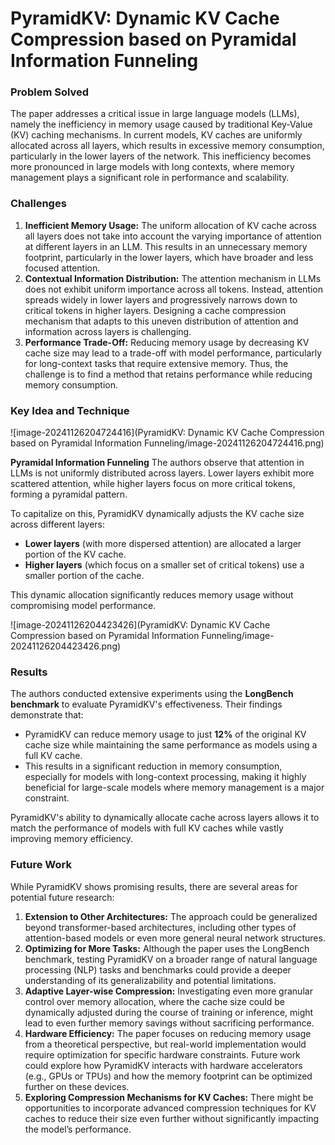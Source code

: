 # PyramidKV: Dynamic KV Cache Compression based on Pyramidal Information Funneling

### **Problem Solved**

The paper addresses a critical issue in large language models (LLMs), namely the inefficiency in memory usage caused by traditional Key-Value (KV) caching mechanisms. In current models, KV caches are uniformly allocated across all layers, which results in excessive memory consumption, particularly in the lower layers of the network. This inefficiency becomes more pronounced in large models with long contexts, where memory management plays a significant role in performance and scalability.

### **Challenges**

1. **Inefficient Memory Usage:** The uniform allocation of KV cache across all layers does not take into account the varying importance of attention at different layers in an LLM. This results in an unnecessary memory footprint, particularly in the lower layers, which have broader and less focused attention.
2. **Contextual Information Distribution:** The attention mechanism in LLMs does not exhibit uniform importance across all tokens. Instead, attention spreads widely in lower layers and progressively narrows down to critical tokens in higher layers. Designing a cache compression mechanism that adapts to this uneven distribution of attention and information across layers is challenging.
3. **Performance Trade-Off:** Reducing memory usage by decreasing KV cache size may lead to a trade-off with model performance, particularly for long-context tasks that require extensive memory. Thus, the challenge is to find a method that retains performance while reducing memory consumption.

### **Key Idea and Technique**

![image-20241126204724416](PyramidKV: Dynamic KV Cache Compression based on Pyramidal Information Funneling/image-20241126204724416.png)

**Pyramidal Information Funneling** The authors observe that attention in LLMs is not uniformly distributed across layers. Lower layers exhibit more scattered attention, while higher layers focus on more critical tokens, forming a pyramidal pattern.

To capitalize on this, PyramidKV dynamically adjusts the KV cache size across different layers:

- **Lower layers** (with more dispersed attention) are allocated a larger portion of the KV cache.
- **Higher layers** (which focus on a smaller set of critical tokens) use a smaller portion of the cache.

This dynamic allocation significantly reduces memory usage without compromising model performance.

![image-20241126204423426](PyramidKV: Dynamic KV Cache Compression based on Pyramidal Information Funneling/image-20241126204423426.png)

### **Results**

The authors conducted extensive experiments using the **LongBench benchmark** to evaluate PyramidKV's effectiveness. Their findings demonstrate that:

- PyramidKV can reduce memory usage to just **12%** of the original KV cache size while maintaining the same performance as models using a full KV cache.
- This results in a significant reduction in memory consumption, especially for models with long-context processing, making it highly beneficial for large-scale models where memory management is a major constraint.

PyramidKV's ability to dynamically allocate cache across layers allows it to match the performance of models with full KV caches while vastly improving memory efficiency.

### **Future Work**

While PyramidKV shows promising results, there are several areas for potential future research:

1. **Extension to Other Architectures:** The approach could be generalized beyond transformer-based architectures, including other types of attention-based models or even more general neural network structures.
2. **Optimizing for More Tasks:** Although the paper uses the LongBench benchmark, testing PyramidKV on a broader range of natural language processing (NLP) tasks and benchmarks could provide a deeper understanding of its generalizability and potential limitations.
3. **Adaptive Layer-wise Compression:** Investigating even more granular control over memory allocation, where the cache size could be dynamically adjusted during the course of training or inference, might lead to even further memory savings without sacrificing performance.
4. **Hardware Efficiency:** The paper focuses on reducing memory usage from a theoretical perspective, but real-world implementation would require optimization for specific hardware constraints. Future work could explore how PyramidKV interacts with hardware accelerators (e.g., GPUs or TPUs) and how the memory footprint can be optimized further on these devices.
5. **Exploring Compression Mechanisms for KV Caches:** There might be opportunities to incorporate advanced compression techniques for KV caches to reduce their size even further without significantly impacting the model’s performance.





